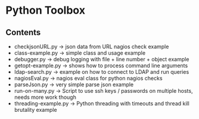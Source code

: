 Python Toolbox
====================

Contents
---------------------
* checkjsonURL.py -> json data from URL nagios check example
* class-example.py -> simple class and usage example
* debugger.py -> debug logging with file + line number + object example
* getopt-example.py -> shows how to process command line arguments
* ldap-search.py -> example on how to connect to LDAP and run queries
* nagiosEval.py -> nagios eval class for python nagios checks
* parseJson.py -> very simple parse json example
* run-on-many.py -> Script to use ssh keys / passwords on multiple hosts, needs more work though
* threading-example.py -> Python threading with timeouts and thread kill brutality example
